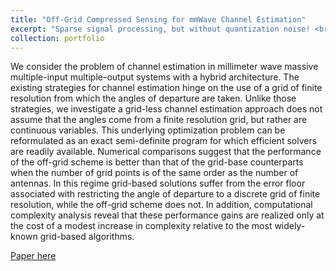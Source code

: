 ```yaml
---
title: "Off-Grid Compressed Sensing for mmWave Channel Estimation"
excerpt: "Sparse signal processing, but without quantization noise! <br/><img src='/images/blkdiagram.png'>"
collection: portfolio
---
```


We consider the problem of channel estimation in millimeter wave massive multiple-input multiple-output systems with a hybrid architecture. The existing strategies for channel estimation hinge on the use of a grid of finite resolution from which the angles of departure are taken. Unlike those strategies, we investigate a grid-less channel estimation approach does not assume that the angles come from a finite resolution grid, but rather are continuous variables. This underlying optimization problem can be reformulated as an exact semi-definite program for which efficient solvers are readily available. Numerical comparisons suggest that the performance of the off-grid scheme is better than that of the grid-base counterparts when the number of grid points is of the same order as the number of antennas. In this regime grid-based solutions suffer from the error floor associated with restricting the angle of departure to a discrete grid of finite resolution, while the off-grid scheme does not. In addition, computational complexity analysis reveal that these performance gains are realized only at the cost of a modest increase in complexity relative to the most widely-known grid-based algorithms.

<a href="https://justinkang221.github.io/files/ECE1505_Project.pdf">Paper
here</a>
